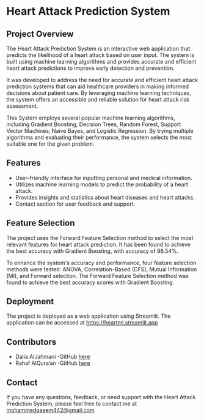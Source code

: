 # Heart Attack Prediction System

## Project Overview

The Heart Attack Prediction System is an interactive web application that predicts the likelihood of a heart attack based on user input. The system is built using machine learning algorithms and provides accurate and efficient heart attack predictions to improve early detection and prevention.

It was developed to address the need for accurate and efficient heart attack prediction systems that can aid healthcare providers in making informed decisions about patient care. By leveraging machine learning techniques, the system offers an accessible and reliable solution for heart attack risk assessment.

This System employs several popular machine learning algorithms, including Gradient Boosting, Decision Trees, Random Forest, Support Vector Machines, Naïve Bayes, and Logistic Regression. By trying multiple algorithms and evaluating their performance, the system selects the most suitable one for the given problem.

## Features

- User-friendly interface for inputting personal and medical information.
- Utilizes machine learning models to predict the probability of a heart attack.
- Provides insights and statistics about heart diseases and heart attacks.
- Contact section for user feedback and support.


## Feature Selection
The project uses the Forward Feature Selection method to select the most relevant features for heart attack prediction. It has been found to achieve the best accuracy with Gradient Boosting, with accuracy of 98.54%.

To enhance the system's accuracy and performance, four feature selection methods were tested: ANOVA, Correlation-Based (CFS), Mutual Information (MI), and Forward selection. The Forward Feature Selection method was found to achieve the best accuracy scores with Gradient Boosting.

## Deployment

The project is deployed as a web application using Streamlit. The application can be accessed at https://heartml.streamlit.app

## Contributors
- Dalia AlJahmani -GitHub [here](https://github.com/Dalia2810)
- Rahaf AlQura’an -GitHub [here](https://github.com/Rahafrsq)


## Contact
If you have any questions, feedback, or need support with the Heart Attack Prediction System, please feel free to contact me at mohammedqasem442@gmail.com


